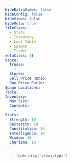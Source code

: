 ```yaml
---
hideExtraViews: false
hideConfig: false
hideViews: false
hideMeta: true
fileClass:
  - Stats
  - Inventory
  - Loot Table
  - Spawns
  - Trader
metaClass: []
Store:
  Trades:
    - 
  Stocks: 
  Sell Price Ratio: 
  Buy Price Ratio: 
Spawn Locations: 
Table: 
Inventory:
  Max Size: 
  Contents:
    - 
Stats:
  Strength: 10
  Dexterity: 10
  Constitution: 10
  Intelligence: 10
  Wisdom: 10
  Charisma: 10
---
```


> `$=dv.view("views/type")`

